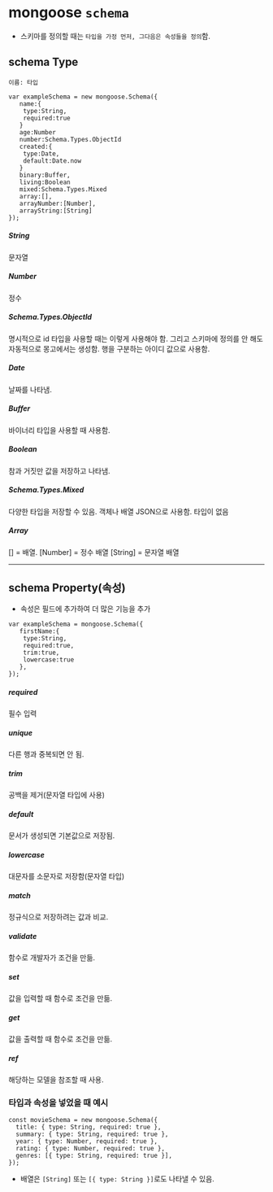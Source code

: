 # mongoose `schema`
- 스키마를 정의할 때는 `타입을 가정 먼저, 그다음은 속성들을 정의`함.

## schema Type
`이름: 타입`

```
var exampleSchema = new mongoose.Schema({
   name:{
    type:String,
    required:true
   }
   age:Number
   number:Schema.Types.ObjectId
   created:{
    type:Date,
    default:Date.now
   }
   binary:Buffer,
   living:Boolean
   mixed:Schema.Types.Mixed
   array:[],
   arrayNumber:[Number],
   arrayString:[String]
});
```

##### String
문자열

##### Number
정수

##### Schema.Types.ObjectId
명시적으로 id 타입을 사용할 때는 이렇게 사용해야 함.
그리고 스키마에 정의를 안 해도 자동적으로 몽고에서는 생성함. 행을 구분하는 아이디 값으로 사용함.

##### Date
날짜를 나타냄.

##### Buffer
바이너리 타입을 사용할 때 사용함.

##### Boolean
참과 거짓만 값을 저장하고 나타냄.

##### Schema.Types.Mixed
다양한 타입을 저장할 수 있음.
객체나 배열 JSON으로 사용함. 타입이 없음

##### Array
[] = 배열.
[Number] = 정수 배열
[String] = 문자열 배열


-------

## schema Property(속성)
- 속성은 필드에 추가하여 더 많은 기능을 추가

```
var exampleSchema = mongoose.Schema({
   firstName:{
    type:String,
    required:true,
    trim:true,
    lowercase:true  
   },
});
```

##### required
필수 입력

##### unique
다른 행과 중복되면 안 됨.

##### trim
공백을 제거(문자열 타입에 사용)

##### default
문서가 생성되면 기본값으로 저장됨.

##### lowercase
대문자를 소문자로 저장함(문자열 타입)

##### match
정규식으로 저장하려는 값과 비교.

##### validate
함수로 개발자가 조건을 만듦.

##### set
값을 입력할 때 함수로 조건을 만듦.

##### get
값을 출력할 때 함수로 조건을 만듦.

##### ref
해당하는 모델을 참조할 때 사용.


### 타입과 속성을 넣었을 때 예시
```
const movieSchema = new mongoose.Schema({
  title: { type: String, required: true },
  summary: { type: String, required: true },
  year: { type: Number, required: true },
  rating: { type: Number, required: true },
  genres: [{ type: String, required: true }],
});
```
- 배열은 `[String]` 또는 `[{ type: String }]`로도 나타낼 수 있음.
